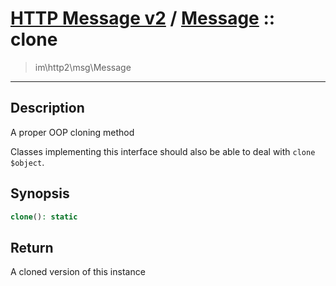 # [HTTP Message v2](http2.md) / [Message](http2-Message.md) :: clone
 > im\http2\msg\Message
____

## Description
A proper OOP cloning method

Classes implementing this interface should also
be able to deal with `clone $object`.

## Synopsis
```php
clone(): static
```

## Return
A cloned version of this instance
